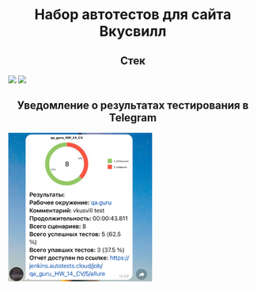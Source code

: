 <h1 align="center">Набор автотестов для сайта Вкусвилл</h1>

<h2 align="center">Стек</h2>
<img height="100" src="https://cdn.jsdelivr.net/gh/devicons/devicon@latest/icons/java/java-original.svg" />
<img height="100" src="https://cdn.jsdelivr.net/gh/devicons/devicon@latest/icons/selenium/selenium-original.svg" />

<h2 align="center">Уведомление о результатах тестирования в Telegram</h2>
<img height="300" src="imgrm/tgalert.png" />
